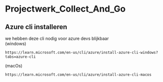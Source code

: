 # Projectwerk_Collect_And_Go

## Azure cli installeren
we hebben deze cli nodig voor azure devs blijkbaar  
(windows)  
```
https://learn.microsoft.com/en-us/cli/azure/install-azure-cli-windows?tabs=azure-cli
```
(macOs)  
```
https://learn.microsoft.com/en-us/cli/azure/install-azure-cli-macos
```
